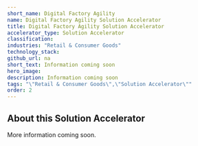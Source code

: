 ```yaml
---
short_name: Digital Factory Agility
name: Digital Factory Agility Solution Accelerator
title: Digital Factory Agility Solution Accelerator
accelerator_type: Solution Accelerator
classification: 
industries: "Retail & Consumer Goods"
technology_stack: 
github_url: na
short_text: Information coming soon
hero_image: 
description: Information coming soon
tags: "\"Retail & Consumer Goods\",\"Solution Accelerator\""
order: 2
---
```

## About this Solution Accelerator

More information coming soon.
